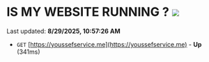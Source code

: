 # IS MY WEBSITE RUNNING ? [![](https://img.shields.io/static/v1?label=Sponsor&message=%E2%9D%A4&logo=GitHub&color=%23fe8e86)](https://github.com/sponsors/Youssef-Lehmam)

Last updated: **8/29/2025, 10:57:26 AM**

- `GET` [https://youssefservice.me](https://youssefservice.me) - **Up** (341ms)
